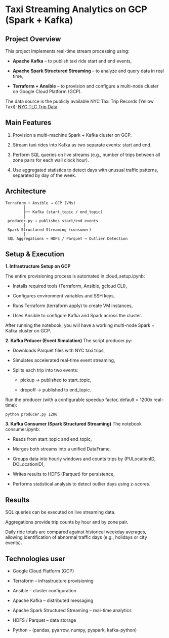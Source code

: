 # Taxi Streaming Analytics on GCP (Spark + Kafka)
## Project Overview
This project implements real-time stream processing using:

- **Apache Kafka** – to publish taxi ride start and end events,

- **Apache Spark Structured Streaming** – to analyze and query data in real time,

- **Terraform + Ansible** – to provision and configure a multi-node cluster on Google Cloud Platform (GCP).

The data source is the publicly available NYC Taxi Trip Records (Yellow Taxi):
[NYC TLC Trip Data](https://www.nyc.gov/site/tlc/about/tlc-trip-record-data.page)
## Main Features

1. Provision a multi-machine Spark + Kafka cluster on GCP.

2. Stream taxi rides into Kafka as two separate events: start and end.

3. Perform SQL queries on live streams (e.g., number of trips between all zone pairs for each wall clock hour).

4. Use aggregated statistics to detect days with unusual traffic patterns, separated by day of the week.

## Architecture
```
Terraform + Ansible → GCP (VMs)
        │
        ├── Kafka (start_topic / end_topic)
        │
 producer.py → publishes start/end events
        │
 Spark Structured Streaming (consumer)
        │
 SQL Aggregations → HDFS / Parquet → Outlier Detection
```

## Setup & Execution
**1. Infrastructure Setup on GCP**

The entire provisioning process is automated in cloud_setup.ipynb:

- Installs required tools (Terraform, Ansible, gcloud CLI),
  
- Configures environment variables and SSH keys,
  
- Runs Terraform (terraform apply) to create VM instances,
  
- Uses Ansible to configure Kafka and Spark across the cluster.

After running the notebook, you will have a working multi-node Spark + Kafka cluster on GCP.

**2. Kafka Prducer (Event Simulation)**
The script producer.py:

- Downloads Parquet files with NYC taxi trips,

- Simulates accelerated real-time event streaming,

- Splits each trip into two events:

  - pickup → published to start_topic,

  - dropoff → published to end_topic.

Run the producer (with a configurable speedup factor, default = 1200x real-time):

```
python producer.py 1200
```
**3. Kafka Consumer (Spark Structured Streaming)**
The notebook consumer.ipynb:

- Reads from start_topic and end_topic,

- Merges both streams into a unified DataFrame,

- Groups data into hourly windows and counts trips by (PULocationID, DOLocationID),

- Writes results to HDFS (Parquet) for persistence,

- Performs statistical analysis to detect outlier days using z-scores.

## Results

SQL queries can be executed on live streaming data.

Aggregations provide trip counts by hour and by zone pair.

Daily ride totals are compared against historical weekday averages,
allowing identification of abnormal traffic days (e.g., holidays or city events).

## Technologies user
- Google Cloud Platform (GCP)

- Terraform – infrastructure provisioning

- Ansible – cluster configuration

- Apache Kafka – distributed messaging

- Apache Spark Structured Streaming – real-time analytics

- HDFS / Parquet – data storage

- Python – (pandas, pyarrow, numpy, pyspark, kafka-python)
